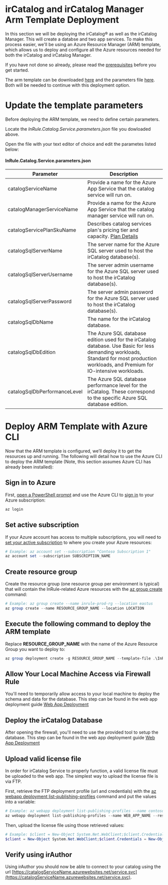 irCatalog and irCatalog Manager Arm Template Deployment
====
In this section we will be deploying the irCatalog® as well as the irCatalog Manager.  This will create a databse and two app services.  To make this process easier, we'll be using an Azure Resource Manager (ARM) template, which allows us to deploy and configure all the Azure resources needed for both the irCatalog and irCatalog Manager.

If you have not done so already, please read the [prerequisites](../README.md#prerequisites) before you get started.

The arm template can be downloaded [here](https://github.com/InRule/AzureAppServices/releases/latest/download/InRule.Catalog.Service.json) and the parameters file [here](https://github.com/InRule/AzureAppServices/releases/latest/download/InRule.Catalog.Service.parameters.json). Both will be needed to continue with this deployment option.

# Update the template parameters

Before deploying the ARM template, we need to define certain parameters.

Locate the _InRule.Catalog.Service.parameters.json_ file you dowloaded above.

Open the file with your text editor of choice and edit the parametes listed below:

#### InRule.Catalog.Service.parameters.json
| Parameter | Description |
| --------- | ----------- |
| catalogServiceName | Provide a name for the Azure App Service that the catalog service will run on. |
| catalogManagerServiceName | Provide a name for the Azure App Service that the catalog manager service will run on. |
| catalogServicePlanSkuName | Describes catalog services plan's pricing tier and capacity. [Plan Details](https://azure.microsoft.com/en-us/pricing/details/app-service/)|
| catalogSqlServerName | The server name for the Azure SQL server used to host the irCatalog database(s). |
| catalogSqlServerUsername | The server admin username for the Azure SQL server used to host the irCatalog database(s). |
| catalogSqlServerPassword | The server admin password for the Azure SQL server used to host the irCatalog database(s). |
| catalogSqlDbName | The name for the irCatalog database. |
| catalogSqlDbEdition | The Azure SQL database edition used for the irCatalog database. Use Basic for less demanding workloads, Standard for most production workloads, and Premium for IO-intensive workloads. |
| catalogSqlDbPerformanceLevel | The Azure SQL database performance level for the irCatalog. These correspond to the specific Azure SQL database edition. |

# Deploy ARM Template with Azure CLI

Now that the ARM template is configured, we’ll deploy it to get the resources up and running. The following will detail how to use the Azure CLI to deploy the ARM template (Note, this section assumes Azure CLI has already been installed): 

## Sign in to Azure
First, [open a PowerShell prompt](https://docs.microsoft.com/en-us/powershell/scripting/setup/starting-windows-powershell) and use the Azure CLI to [sign in](https://docs.microsoft.com/en-us/cli/azure/authenticate-azure-cli) to your Azure subscription:
```powershell
az login
```

## Set active subscription
If your Azure account has access to multiple subscriptions, you will need to [set your active subscription](https://docs.microsoft.com/en-us/cli/azure/account#az-account-set) to where you create your Azure resources:
```powershell
# Example: az account set --subscription "Contoso Subscription 1"
az account set --subscription SUBSCRIPTION_NAME
```

## Create resource group
Create the resource group (one resource group per environment is typical) that will contain the InRule-related Azure resources with the [az group create](https://docs.microsoft.com/en-us/cli/azure/group#az-group-create) command:
```powershell
# Example: az group create --name inrule-prod-rg --location eastus
az group create --name RESOURCE_GROUP_NAME --location LOCATION
```

## Execute the following command to deploy the ARM template
Replace __RESOURCE_GROUP_NAME__ with the name of the Azure Resource Group you want to deploy to:
```powershell
az group deployment create -g RESOURCE_GROUP_NAME --template-file .\InRule.Catalog.Service.json --parameters .\InRule.Catalog.Service.parameters.json
```

## Allow Your Local Machine Access via Firewall Rule
You'll need to temporarily allow access to your local machine to deploy the schema and data for the database. This step can be found in the web app deployment guide [Web App Deployment](ircatalog.md#allow-ircatalog-server-access-via-firewall-rule)

## Deploy the irCatalog Database
After opening the firewall, you'll need to use the provided tool to setup the database. This step can be found in the web app deployment guide [Web App Deployment](ircatalog.md#deploy-the-ircatalog-database)

## Upload valid license file
In order for irCatalog Service to properly function, a valid license file must be uploaded to the web app. The simplest way to upload the license file is via FTP.

First, retrieve the FTP deployment profile (url and credentials) with the [az webapp deployment list-publishing-profiles](https://docs.microsoft.com/en-us/cli/azure/webapp/deployment#az-webapp-deployment-list-publishing-profiles) command and put the values into a variable:
```powershell
# Example: az webapp deployment list-publishing-profiles --name contoso-catalog-prod-wa --resource-group inrule-prod-rg --query "[?contains(publishMethod, 'FTP')].{publishUrl:publishUrl,userName:userName,userPWD:userPWD}[0]" | ConvertFrom-Json -OutVariable creds | Out-Null
az webapp deployment list-publishing-profiles --name WEB_APP_NAME --resource-group RESOURCE_GROUP_NAME --query "[?contains(publishMethod, 'FTP')].{publishUrl:publishUrl,userName:userName,userPWD:userPWD}[0]" | ConvertFrom-Json -OutVariable creds | Out-Null
```

Then, upload the license file using those retrieved values:
```powershell
# Example: $client = New-Object System.Net.WebClient;$client.Credentials = New-Object System.Net.NetworkCredential($creds.userName,$creds.userPWD);$uri = New-Object System.Uri($creds.publishUrl + "/InRuleLicense.xml");$client.UploadFile($uri, "$pwd\InRuleLicense.xml");
$client = New-Object System.Net.WebClient;$client.Credentials = New-Object System.Net.NetworkCredential($creds.userName,$creds.userPWD);$uri = New-Object System.Uri($creds.publishUrl + "/InRuleLicense.xml");$client.UploadFile($uri, "LICENSE_FILE_ABSOLUTE_PATH")
```

## Verify using irAuthor
Using irAuthor you should now be able to connect to your catalog using the url [https://catalogServiceName.azurewebsites.net/service.svc](https://catalogServiceName.azurewebsites.net/service.svc).
